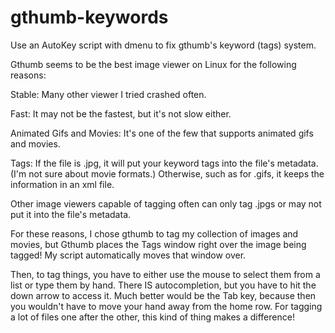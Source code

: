 # gthumb-keywords
Use an AutoKey script with dmenu to fix gthumb's keyword (tags) system.

Gthumb seems to be the best image viewer on Linux for the following reasons:

Stable: Many other viewer I tried crashed often.

Fast: It may not be the fastest, but it's not slow either.

Animated Gifs and Movies: It's one of the few that supports animated gifs and movies.

Tags: If the file is .jpg, it will put your keyword tags into the file's metadata. (I'm not sure about movie formats.) Otherwise, such as for .gifs, it keeps the information in an xml file. 

Other image viewers capable of tagging often can only tag .jpgs or may not put it into the file's metadata.

For these reasons, I chose gthumb to tag my collection of images and movies, but Gthumb places the Tags window right over the image being tagged! My script automatically moves that window over.

Then, to tag things, you have to either use the mouse to select them from a list or type them by hand. There IS autocompletion, but you have to hit the down arrow to access it. Much better would be the Tab key, because then you wouldn't have to move your hand away from the home row. For tagging a lot of files one after the other, this kind of thing makes a difference!


